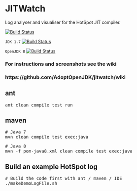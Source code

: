 JITWatch
========

Log analyser and visualiser for the HotSpot JIT compiler.

[![Build Status](https://adopt-openjdk.ci.cloudbees.com/buildStatus/icon?job=jitwatch)](https://adopt-openjdk.ci.cloudbees.com/job/jitwatch/)

```JDK 1.7```  [![Build Status](https://adopt-openjdk.ci.cloudbees.com/buildStatus/icon?job=jitwatch)](https://adopt-openjdk.ci.cloudbees.com/job/jitwatch/)

```OpenJDK 8```  [![Build Status](https://adopt-openjdk.ci.cloudbees.com/buildStatus/icon?job=jitwatch/jdk=OpenJDK8)](https://adopt-openjdk.ci.cloudbees.com/job/jitwatch/jdk=OpenJDK8/)

<h3>For instructions and screenshots see the wiki</h3>
<h3>https://github.com/AdoptOpenJDK/jitwatch/wiki</h3>

<h2>ant</h2>
<pre>ant clean compile test run</pre>

<h2>maven</h2>
<pre># Java 7
mvn clean compile test exec:java</pre>
<pre># Java 8
mvn -f pom-java8.xml clean compile test exec:java</pre>

<h2>Build an example HotSpot log</h2>
<pre># Build the code first with ant / maven / IDE
./makeDemoLogFile.sh</pre>
